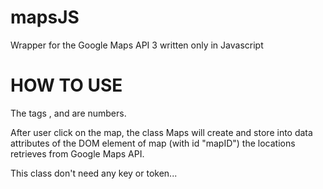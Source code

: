 mapsJS
======

Wrapper for the Google Maps API 3 written only in Javascript

HOW TO USE
=========
<div id="mapID"></div>
<script type="text/javascript">
	var map = new Maps.Class("mapID", <START LATITUDE>, <START LONGITUDE>, <START ZOOM>);
</script>


The tags <START LATITUDE>, <START LONGITUDE> and <START ZOOM> are numbers.

After user click on the map, the class Maps will create and store into data attributes of the DOM element of map (with id "mapID") the locations retrieves from Google Maps API.

This class don't need any key or token...
